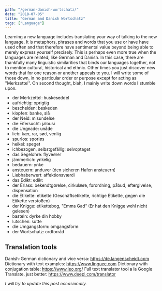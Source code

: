 ```yaml
---
path: "/german-danish-wortschatz/"
date: "2018-07-05"
title: "German and Danish Wortschatz"
tags: ["Language"]
---
```


Learning a new language includes translating your way of talking to the new language. It is metaphors, phrases and words that you use or have have used often and that therefore have sentimental value beyond being able to merely express yourself precisely. This is perhaps even more true when the languages are related, like German and Danish. In this case, there are thankfully many linguistic similarities that binds our languages together, not to mention cultural, historical and ethnic. Other times you just discover new words that for one reason or another appeals to you. I will write some of those down, in no particular order or purpose except for acting as "Merkzettel". On second thought, blah, I mainly write down words I stumble upon.

- der Merkzettel: huskeseddel
- aufrichtig: oprigtig
- bescheiden: beskeden
- klopfen: banke, slå
- der Neid: misundelse
- die Eifersucht: jalousi
- die Ungnade: unåde
- lieb: kær, rar, sød, venlig
- spurlos: sporløs
- heikel: speget
- ichbezogen, selbstgefällig: selvoptaget
- das Segelohre: flyveører
- jämmerlich: ynkelig
- bedauern: ynke
- ansteuern: anduver (den sicheren Hafen ansteuern)
- Liebhaberwert: affektionsværdi
- das Edikt: edikt
- der Erlass: bekendtgørelse, cirkulære, forordning, påbud, eftergivelse, dispensation
- die Etikette: etikette (Geschäftsetikette, richtige Etikette, gegen die Etikette verstoßen)
- der Knigge: etikettebog, "Emma Gad" (Er hat den Knigge wohl nicht gelesen)
- basteln: dyrke din hobby
- lutschen: sutte
- die Umgangsform: omgangsform
- der Wortschatz: ordforråd

## Translation tools

Danish-German dictionary and vice versa: https://de.langenscheidt.com
Dictionary with text examples: https://www.linguee.com
Dictionary with conjugation table: https://www.leo.org/
Full text translator tool a la Google Translate, just better: https://www.deepl.com/translator


_I will try to update this post occasionally._
